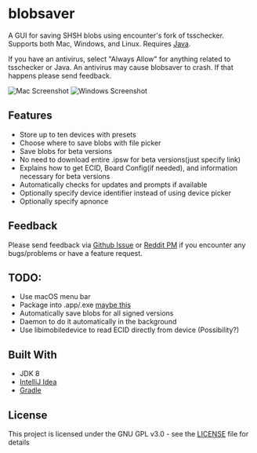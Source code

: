 # blobsaver
A GUI for saving SHSH blobs using encounter's fork of tsschecker. Supports both Mac, Windows, and Linux. Requires [Java](https://java.com/inc/BrowserRedirect1.jsp).

If you have an antivirus, select "Always Allow" for anything related to tsschecker or Java. An antivirus may cause blobsaver to crash. If that happens please send feedback.

![Mac Screenshot](https://i.imgur.com/QzhemWh.png)
![Windows Screenshot](https://i.imgur.com/EzJSIVY.png)

## Features
- Store up to ten devices with presets
- Choose where to save blobs with file picker
- Save blobs for beta versions
- No need to download entire .ipsw for beta versions(just specify link)
- Explains how to get ECID, Board Config(if needed), and information necessary for beta versions
- Automatically checks for updates and prompts if available
- Optionally specify device identifier instead of using device picker
- Optionally specify apnonce

## Feedback
Please send feedback via [Github Issue](https://github.com/airsquared/blobsaver/issues/new/choose) or [Reddit PM](https://www.reddit.com//message/compose?to=01110101_00101111&subject=Blobsaver+Feedback) if you encounter any bugs/problems or have a feature request. 

## TODO:
- Use macOS menu bar
- Package into .app/.exe [maybe this](https://github.com/Jorl17/jar2app)
- Automatically save blobs for all signed versions
- Daemon to do it automatically in the background
- Use libimobiledevice to read ECID directly from device (Possibility?)

## Built With
- JDK 8
- [IntelliJ Idea](https://www.jetbrains.com/idea/)
- [Gradle](https://gradle.org/) 

## License
This project is licensed under the GNU GPL v3.0 - see the [LICENSE](https://github.com/airsquared/blobsaver/blob/master/LICENSE) file for details
